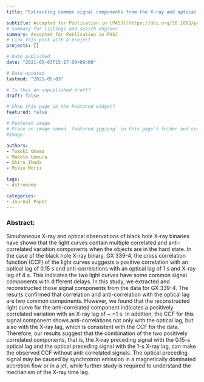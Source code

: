 ```yaml
---
title: "Extracting common signal components from the X-ray and optical light curves of GX 339-4: new view for anti-correlation"

subtitle: Accepted for Publication in [PASJ](https://doi.org/10.1093/pasj/psab032) [(arXiv:2104.07338)](https://arxiv.org/abs/2104.07338)
# Summary for listings and search engines
summary: Accepted for Publication in PASJ
# Link this post with a project
projects: []

# Date published
date: "2021-05-03T15:17:00+09:00"

# Date updated
lastmod: "2021-05-03"

# Is this an unpublished draft?
draft: false

# Show this page in the Featured widget?
featured: false

# Featured image
# Place an image named `featured.jpg/png` in this page's folder and customize its options here.
#image:

authors:
- Tomoki Omama
- Makoto Uemura
- Shiro Ikeda
- Mikio Morii

tags:
- Astronomy

categories:
- Journal Paper
---
```


### Abstract:

Simultaneous X-ray and optical observations of black hole X-ray binaries have shown that the light curves contain multiple correlated and anti-correlated variation components when the objects are in the hard state. In the case of the black hole X-ray binary, GX 339-4, the cross correlation function (CCF) of the light curves suggests a positive correlation with an optical lag of 0.15 s and anti-correlations with an optical lag of 1 s and X-ray lag of 4 s. This indicates the two light curves have some common signal components with different delays. In this study, we extracted and reconstructed those signal components from the data for GX 339-4. The results confirmed that correlation and anti-correlation with the optical lag are two common components. However, we found that the reconstructed light curve for the anti-correlated component indicates a positively correlated variation with an X-ray lag of ~ +1 s. In addition, the CCF for this signal component shows anti-correlations not only with the optical lag, but also with the X-ray lag, which is consistent with the CCF for the data. Therefore, our results suggest that the combination of the two positively correlated components, that is, the X-ray preceding signal with the 0.15-s optical lag and the optical preceding signal with the 1-s X-ray lag, can make the observed CCF without anti-correlated signals. The optical preceding signal may be caused by synchrotron emission in a magnetically dominated accretion flow or in a jet, while further study is required to understand the mechanism of the X-ray time lag.
